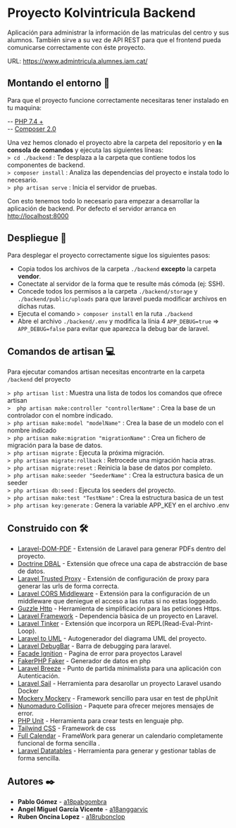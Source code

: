 # Proyecto Kolvintricula Backend

Aplicación para administrar la información de las matriculas del centro y sus alumnos.
También sirve a su vez de API REST para que el frontend pueda comunicarse correctamente con éste proyecto.

URL: https://www.admintricula.alumnes.iam.cat/

## Montando el entorno 📐

Para que el proyecto funcione correctamente necesitaras tener instalado en tu maquina:

-- [PHP 7.4 +](https://www.php.net/downloads.php)      
-- [Composer 2.0](https://getcomposer.org/)  

Una vez hemos clonado el proyecto abre la carpeta del repositorio y en **la consola de comandos** y ejecuta las siguientes líneas:   
```> cd ./backend```  : Te desplaza a la carpeta que contiene todos los componentes de backend.    
```> composer install``` : Analiza las dependencias del proyecto e instala todo lo necesario.     
```> php artisan serve``` : Inicia el servidor de pruebas.  

Con esto tenemos todo lo necesario para empezar a desarrollar la aplicación de backend. 
Por defecto el servidor arranca en [http://localhost:8000](http://localhost:8000)  

## Despliegue 🚀

Para desplegar el proyecto correctamente sigue los siguientes pasos: 

-  Copia todos los archivos de la carpeta `./backend` **excepto** la carpeta **vendor**.
-  Conectate al servidor de la forma que te resulte más cómoda (ej: SSH).
-  Concede todos los permisos a la carpeta `./backend/storage` y `./backend/public/uploads` para que laravel pueda modificar archivos en dichas rutas.
-  Ejecuta el comando ```> composer install``` en la ruta `./backend`
-  Abre el archivo `./backend/.env` y modifica la línia 4 `APP_DEBUG=true` => `APP_DEBUG=false` para evitar que aparezca la debug bar de laravel.

## Comandos de artisan 💻

Para ejecutar comandos artisan necesitas encontrarte en la carpeta `/backend` del proyecto

`> php artisan list` : Muestra una lista de todos los comandos que ofrece artisan   
`>  php artisan make:controller "controllerName"` : Crea la base de un controlador con el nombre indicado.   
`> php artisan make:model "modelName"` : Crea la base de un modelo con el nombre indicado   
`> php artisan make:migration "migrationName"` : Crea un fichero de migración para la base de datos.   
`> php artisan migrate` : Ejecuta la próxima migración.   
`> php artisan migrate:rollback` : Retrocede una migración hacia atras.   
`> php artisan migrate:reset` : Reinicia la base de datos por completo.   
`> php artisan make:seeder "SeederName"` : Crea la estructura basica de un seeder   
`> php artisan db:seed` : Ejecuta los seeders del proyecto.   
`> php artisan make:test "TestName"` : Crea la estructura basica de un test   
`> php artisan key:generate` : Genera la variable APP_KEY en el archivo .env     


## Construido con 🛠️

- [Laravel-DOM-PDF](https://github.com/barryvdh/laravel-dompdf) - Extensión de Laravel para generar PDFs dentro del proyecto.
- [Doctrine DBAL](https://github.com/doctrine/dbal) - Extensión que ofrece una capa de abstracción de base de datos.
- [Laravel Trusted Proxy](https://github.com/fideloper/TrustedProxy) - Extensión de configuración de proxy para generar las urls de forma correcta.
- [Laravel CORS Middleware](https://github.com/fruitcake/laravel-cors) - Extensión para la configuración de un middleware que deniegue el acceso a las rutas si no estas loggeado.
- [Guzzle Http](https://github.com/guzzle/guzzle) - Herramienta de simplificación para las peticiones Https.
- [Laravel Framework](https://github.com/laravel/framework) - Dependencia bàsica de un proyecto en Laravel.
- [Laravel Tinker](https://github.com/laravel/tinker) - Extensión que incorpora un REPL(Read-Eval-Print-Loop).
- [Laravel to UML](https://github.com/andyabih/laravel-to-uml) - Autogenerador del diagrama UML del proyecto.
- [Laravel DebugBar](https://github.com/barryvdh/laravel-debugbar) - Barra de debugging para laravel.
- [Facade Ignition](https://github.com/facade/ignition) - Pagina de error para proyectos Laravel
- [FakerPHP Faker](https://fakerphp.github.io/) - Generador de datos en php
- [Laravel Breeze](https://github.com/laravel/breeze) - Punto de partida minimalista para una aplicación con Autenticación.
- [Laravel Sail](https://github.com/laravel/sail) - Herramienta para desarollar un proyecto Laravel usando Docker
- [Mockery Mockery](https://github.com/mockery/mockery) - Framework sencillo para usar en test de phpUnit
- [Nunomaduro Collision](https://github.com/nunomaduro/collision) - Paquete para ofrecer mejores mensajes de error.
- [PHP Unit](https://phpunit.de/getting-started/phpunit-7.html) - Herramienta para crear tests en lenguaje php.
- [Tailwind CSS](https://tailwindcss.com/docs/guides/laravel) - Framework de css
- [Full Calendar](https://fullcalendar.io/) - FrameWork para generar un calendario completamente funcional de forma sencilla .
- [Laravel Datatables](https://datatables.yajrabox.com/) - Herramienta para generar y gestionar tablas de forma sencilla.


## Autores ✒️

- **Pablo Gómez** - [a18pabgombra](https://github.com/PabloGomezB)
- **Angel Miguel García Vicente** - [a18anggarvic](https://github.com/AngelMiguel2020)
- **Ruben Oncina Lopez** - [a18rubonclop](https://github.com/SnowMan3sixty)

